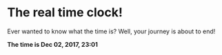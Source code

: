 # The real time clock!

Ever wanted to know what the time is? Well, your journey is about to end!

**The time is Dec 02, 2017, 23:01**